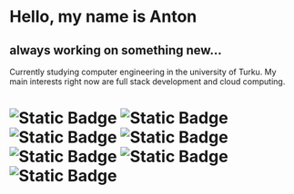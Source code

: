 # Hello, my name is Anton
## always working on something new...

Currently studying computer engineering in the university of Turku.
My main interests right now are full stack development and cloud computing.

# ![Static Badge](https://img.shields.io/badge/JavaScript-%23F7DF1E?style=for-the-badge&logo=javascript&logoColor=black) ![Static Badge](https://img.shields.io/badge/Python-%233776AB?style=for-the-badge&logo=python&logoColor=white) ![Static Badge](https://img.shields.io/badge/HTML-%23E34F26?style=for-the-badge&logo=html5&logoColor=white) ![Static Badge](https://img.shields.io/badge/CSS-%23663399?style=for-the-badge&logo=css&logoColor=white) ![Static Badge](https://img.shields.io/badge/SQLite-%23003B57?style=for-the-badge&logo=sqlite) ![Static Badge](https://img.shields.io/badge/React-%2361DAFB?style=for-the-badge&logo=react&logoColor=black) ![Static Badge](https://img.shields.io/badge/Express-%23000000?style=for-the-badge&logo=express&logoColor=white)





